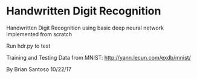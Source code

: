 # Handwritten Digit Recognition
Handwritten Digit Recognition using basic deep neural network implemented from scratch

Run hdr.py to test

Training and Testing Data from MNIST:
http://yann.lecun.com/exdb/mnist/

By Brian Santoso 10/22/17

